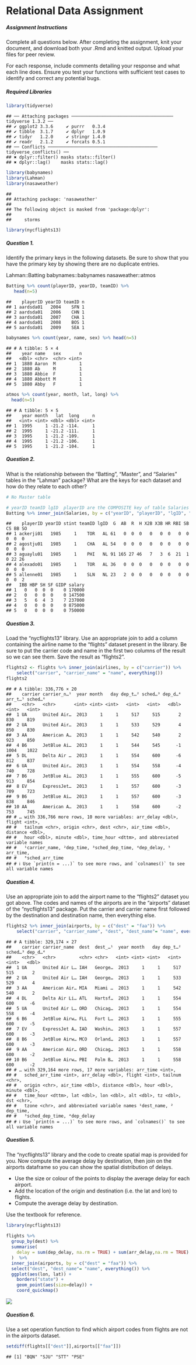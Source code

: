 Relational Data Assignment
================

##### Assignment Instructions

Complete all questions below. After completing the assignment, knit your
document, and download both your .Rmd and knitted output. Upload your
files for peer review.

For each response, include comments detailing your response and what
each line does. Ensure you test your functions with sufficient test
cases to identify and correct any potential bugs.

##### Required Libraries

``` r
library(tidyverse)
```

    ## ── Attaching packages ─────────────────────────────────────── tidyverse 1.3.2 ──
    ## ✔ ggplot2 3.3.6     ✔ purrr   0.3.4
    ## ✔ tibble  3.1.7     ✔ dplyr   1.0.9
    ## ✔ tidyr   1.2.0     ✔ stringr 1.4.0
    ## ✔ readr   2.1.2     ✔ forcats 0.5.1
    ## ── Conflicts ────────────────────────────────────────── tidyverse_conflicts() ──
    ## ✖ dplyr::filter() masks stats::filter()
    ## ✖ dplyr::lag()    masks stats::lag()

``` r
library(babynames)
library(Lahman)
library(nasaweather)
```

    ## 
    ## Attaching package: 'nasaweather'
    ## 
    ## The following object is masked from 'package:dplyr':
    ## 
    ##     storms

``` r
library(nycflights13)
```

##### Question 1.

Identify the primary keys in the following datasets. Be sure to show
that you have the primary key by showing there are no duplicate entries.

Lahman::Batting babynames::babynames nasaweather::atmos

``` r
Batting %>% count(playerID, yearID, teamID) %>%
   head(n=5)
```

    ##    playerID yearID teamID n
    ## 1 aardsda01   2004    SFN 1
    ## 2 aardsda01   2006    CHN 1
    ## 3 aardsda01   2007    CHA 1
    ## 4 aardsda01   2008    BOS 1
    ## 5 aardsda01   2009    SEA 1

``` r
babynames %>% count(year, name, sex) %>% head(n=5)
```

    ## # A tibble: 5 × 4
    ##    year name   sex       n
    ##   <dbl> <chr>  <chr> <int>
    ## 1  1880 Aaron  M         1
    ## 2  1880 Ab     M         1
    ## 3  1880 Abbie  F         1
    ## 4  1880 Abbott M         1
    ## 5  1880 Abby   F         1

``` r
atmos %>% count(year, month, lat, long) %>%
  head(n=5)
```

    ## # A tibble: 5 × 5
    ##    year month   lat  long     n
    ##   <int> <int> <dbl> <dbl> <int>
    ## 1  1995     1 -21.2 -114.     1
    ## 2  1995     1 -21.2 -111.     1
    ## 3  1995     1 -21.2 -109.     1
    ## 4  1995     1 -21.2 -106.     1
    ## 5  1995     1 -21.2 -104.     1

##### Question 2.

What is the relationship between the “Batting”, “Master”, and “Salaries”
tables in the “Lahman” package? What are the keys for each dataset and
how do they relate to each other?

``` r
# No Master table

# yearID teamID lgID  playerID are the COMPOSITE key of table Salaries
Batting %>% inner_join(Salaries, by = c("yearID", "playerID", "lgID", "teamID")) %>% head(n=5)
```

    ##    playerID yearID stint teamID lgID  G  AB  R  H X2B X3B HR RBI SB CS BB SO
    ## 1 ackerji01   1985     1    TOR   AL 61   0  0  0   0   0  0   0  0  0  0  0
    ## 2 agostju01   1985     1    CHA   AL 54   0  0  0   0   0  0   0  0  0  0  0
    ## 3 aguaylu01   1985     1    PHI   NL 91 165 27 46   7   3  6  21  1  0 22 26
    ## 4 alexado01   1985     1    TOR   AL 36   0  0  0   0   0  0   0  0  0  0  0
    ## 5 allenne01   1985     1    SLN   NL 23   2  0  0   0   0  0   0  0  0  0  2
    ##   IBB HBP SH SF GIDP salary
    ## 1   0   0  0  0    0 170000
    ## 2   0   0  0  0    0 147500
    ## 3   5   6  4  3    7 237000
    ## 4   0   0  0  0    0 875000
    ## 5   0   0  0  0    0 750000

##### Question 3.

Load the “nycflights13” library. Use an appropriate join to add a column
containing the airline name to the “flights” dataset present in the
library. Be sure to put the carrier code and name in the first two
columns of the result so we can see them. Save the result as “flights2”.

``` r
flights2 <- flights %>% inner_join(airlines, by = c("carrier")) %>%
    select("carrier", "carrier_name" = "name", everything())
flights2
```

    ## # A tibble: 336,776 × 20
    ##    carrier carrier_n…¹  year month   day dep_t…² sched…³ dep_d…⁴ arr_t…⁵ sched…⁶
    ##    <chr>   <chr>       <int> <int> <int>   <int>   <int>   <dbl>   <int>   <int>
    ##  1 UA      United Air…  2013     1     1     517     515       2     830     819
    ##  2 UA      United Air…  2013     1     1     533     529       4     850     830
    ##  3 AA      American A…  2013     1     1     542     540       2     923     850
    ##  4 B6      JetBlue Ai…  2013     1     1     544     545      -1    1004    1022
    ##  5 DL      Delta Air …  2013     1     1     554     600      -6     812     837
    ##  6 UA      United Air…  2013     1     1     554     558      -4     740     728
    ##  7 B6      JetBlue Ai…  2013     1     1     555     600      -5     913     854
    ##  8 EV      ExpressJet…  2013     1     1     557     600      -3     709     723
    ##  9 B6      JetBlue Ai…  2013     1     1     557     600      -3     838     846
    ## 10 AA      American A…  2013     1     1     558     600      -2     753     745
    ## # … with 336,766 more rows, 10 more variables: arr_delay <dbl>, flight <int>,
    ## #   tailnum <chr>, origin <chr>, dest <chr>, air_time <dbl>, distance <dbl>,
    ## #   hour <dbl>, minute <dbl>, time_hour <dttm>, and abbreviated variable names
    ## #   ¹​carrier_name, ²​dep_time, ³​sched_dep_time, ⁴​dep_delay, ⁵​arr_time,
    ## #   ⁶​sched_arr_time
    ## # ℹ Use `print(n = ...)` to see more rows, and `colnames()` to see all variable names

##### Question 4.

Use an appropriate join to add the airport name to the “flights2”
dataset you got above. The codes and names of the airports are in the
“airports” dataset of the “nycflights13” package. Put the carrier and
carrier name first followed by the destination and destination name,
then everything else.

``` r
flights2 %>% inner_join(airports, by = c("dest" = "faa")) %>%
    select("carrier", "carrier_name", "dest", "dest_name"= "name", everything())
```

    ## # A tibble: 329,174 × 27
    ##    carrier carrier_name  dest  dest_…¹  year month   day dep_t…² sched…³ dep_d…⁴
    ##    <chr>   <chr>         <chr> <chr>   <int> <int> <int>   <int>   <int>   <dbl>
    ##  1 UA      United Air L… IAH   George…  2013     1     1     517     515       2
    ##  2 UA      United Air L… IAH   George…  2013     1     1     533     529       4
    ##  3 AA      American Air… MIA   Miami …  2013     1     1     542     540       2
    ##  4 DL      Delta Air Li… ATL   Hartsf…  2013     1     1     554     600      -6
    ##  5 UA      United Air L… ORD   Chicag…  2013     1     1     554     558      -4
    ##  6 B6      JetBlue Airw… FLL   Fort L…  2013     1     1     555     600      -5
    ##  7 EV      ExpressJet A… IAD   Washin…  2013     1     1     557     600      -3
    ##  8 B6      JetBlue Airw… MCO   Orland…  2013     1     1     557     600      -3
    ##  9 AA      American Air… ORD   Chicag…  2013     1     1     558     600      -2
    ## 10 B6      JetBlue Airw… PBI   Palm B…  2013     1     1     558     600      -2
    ## # … with 329,164 more rows, 17 more variables: arr_time <int>,
    ## #   sched_arr_time <int>, arr_delay <dbl>, flight <int>, tailnum <chr>,
    ## #   origin <chr>, air_time <dbl>, distance <dbl>, hour <dbl>, minute <dbl>,
    ## #   time_hour <dttm>, lat <dbl>, lon <dbl>, alt <dbl>, tz <dbl>, dst <chr>,
    ## #   tzone <chr>, and abbreviated variable names ¹​dest_name, ²​dep_time,
    ## #   ³​sched_dep_time, ⁴​dep_delay
    ## # ℹ Use `print(n = ...)` to see more rows, and `colnames()` to see all variable names

##### Question 5.

The “nycflights13” library and the code to create spatial map is
provided for you. Now compute the average delay by destination, then
join on the airports dataframe so you can show the spatial distribution
of delays.

-   Use the size or colour of the points to display the average delay
    for each airport.
-   Add the location of the origin and destination (i.e. the lat and
    lon) to flights.
-   Compute the average delay by destination.

Use the textbook for reference.

``` r
library(nycflights13)
    
flights %>%
  group_by(dest) %>% 
  summarise(
    delay = sum(dep_delay, na.rm = TRUE) + sum(arr_delay,na.rm = TRUE)
  )  %>% 
  inner_join(airports, by = c("dest" = "faa")) %>%
  select("dest", "dest_name"= "name", everything()) %>%
  ggplot(aes(lon, lat)) +
    borders("state") +
    geom_point(aes(size=delay)) +
    coord_quickmap()
```

![](relational_files/figure-gfm/question-5-response-1.png)<!-- -->

##### Question 6.

Use a set operation function to find which airport codes from flights
are not in the airports dataset.

``` r
setdiff(flights[["dest"]],airports[["faa"]])
```

    ## [1] "BQN" "SJU" "STT" "PSE"
